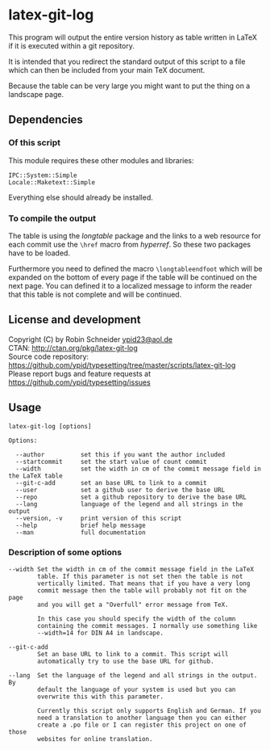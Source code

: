 # latex-git-log
This program will output the entire version history as table written in LaTeX
if it is executed within a git repository.

It is intended that you redirect the standard output of this script to a file
which can then be included from your main TeX document.

Because the table can be very large you might want to put the thing on a
landscape page.

## Dependencies
### Of this script
This module requires these other modules and libraries:

    IPC::System::Simple
    Locale::Maketext::Simple

Everything else should already be installed.

### To compile the output
The table is using the *longtable* package and the links to a web resource for
each commit use the `\href` macro from *hyperref*. So these two packages have
to be loaded.

Furthermore you need to defined the macro `\longtableendfoot` which will be
expanded on the bottom of every page if the table will be continued on the next
page. You can defined it to a localized message to inform the reader that this
table is not complete and will be continued.

## License and development
Copyright (C) by Robin Schneider <ypid23@aol.de> <br/>
CTAN: http://ctan.org/pkg/latex-git-log <br/>
Source code repository: https://github.com/ypid/typesetting/tree/master/scripts/latex-git-log <br/>
Please report bugs and feature requests at https://github.com/ypid/typesetting/issues <br/>

## Usage

    latex-git-log [options]

    Options:

      --author          set this if you want the author included
      --startcommit     set the start value of count commit
      --width           set the width in cm of the commit message field in the LaTeX table
      --git-c-add       set an base URL to link to a commit
      --user            set a github user to derive the base URL
      --repo            set a github repository to derive the base URL
      --lang            language of the legend and all strings in the output
      --version, -v     print version of this script
      --help            brief help message
      --man             full documentation

### Description of some options

    --width Set the width in cm of the commit message field in the LaTeX
            table. If this parameter is not set then the table is not
            vertically limited. That means that if you have a very long
            commit message then the table will probably not fit on the page
            and you will get a "Overfull" error message from TeX.

            In this case you should specify the width of the column
            containing the commit messages. I normally use something like
            --width=14 for DIN A4 in landscape.

    --git-c-add
            Set an base URL to link to a commit. This script will
            automatically try to use the base URL for github.

    --lang  Set the language of the legend and all strings in the output. By
            default the language of your system is used but you can
            overwrite this with this parameter.

            Currently this script only supports English and German. If you
            need a translation to another language then you can either
            create a .po file or I can register this project on one of those
            websites for online translation.
